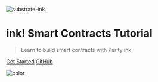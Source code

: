 ![substrate-ink](assets/images/substrate-ink.png ':size=300')

# ink! Smart Contracts Tutorial

> Learn to build smart contracts with Parity ink!

[Get Started](0/introduction.md)
[GitHub](https://github.com/paritytech/ink)

<!-- Overwrite Background Image with black -->
![color](#3a3a3a)
